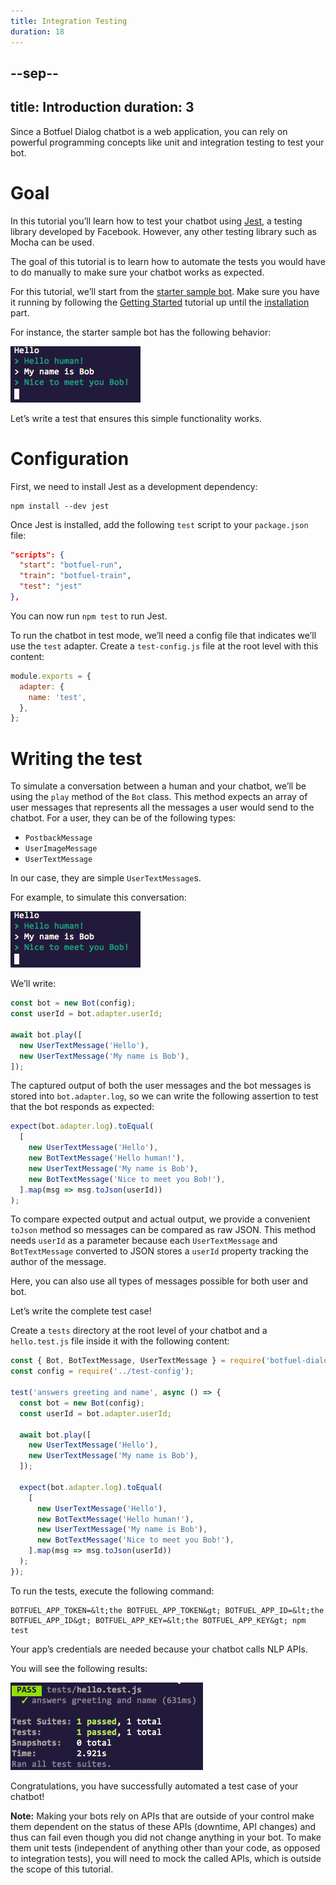 ```yaml
---
title: Integration Testing
duration: 18
---
```


--sep--
---
title: Introduction
duration: 3
---

Since a Botfuel Dialog chatbot is a web application, you can rely on powerful programming concepts like unit and integration testing to test your bot.

# Goal

In this tutorial you’ll learn how to test your chatbot using <a href="https://facebook.github.io/jest/">Jest</a>, a testing library developed by Facebook. However, any other testing library such as Mocha can be used.

The goal of this tutorial is to learn how to automate the tests you would have to do manually to make sure your chatbot works as expected.

For this tutorial, we’ll start from the <a href="https://github.com/Botfuel/botfuel-sample-starter">starter sample bot</a>. Make sure you have it running by following the <a href="./getting-started">Getting Started</a> tutorial up until the <a href="./getting-started#installation">installation</a> part.

For instance, the starter sample bot has the following behavior:

<img src="https://github.com/Botfuel/tutorials/raw/master/integration-testing/images/testing-sample.png" alt="Testing sample"/>

Let’s write a test that ensures this simple functionality works.

# Configuration

First, we need to install Jest as a development dependency:

```shell
npm install --dev jest
```

Once Jest is installed, add the following `test` script to your `package.json` file:

```json
"scripts": {
  "start": "botfuel-run",
  "train": "botfuel-train",
  "test": "jest"
},
```

You can now run `npm test` to run Jest.

To run the chatbot in test mode, we’ll need a config file that indicates we’ll use the `test` adapter.
Create a `test-config.js` file at the root level with this content:

```javascript
module.exports = {
  adapter: {
    name: 'test',
  },
};
```

# Writing the test

To simulate a conversation between a human and your chatbot, we’ll be using the `play` method of the `Bot` class.
This method expects an array of user messages that represents all the messages a user would send to the chatbot. For a user, they can be of the following types:

* `PostbackMessage`
* `UserImageMessage`
* `UserTextMessage`

In our case, they are simple `UserTextMessage`s.

For example, to simulate this conversation:

<img src="https://github.com/Botfuel/tutorials/raw/master/integration-testing/images/testing-sample.png" alt="Testing sample"/>

We’ll write:

```javascript
const bot = new Bot(config);
const userId = bot.adapter.userId;

await bot.play([
  new UserTextMessage('Hello'),
  new UserTextMessage('My name is Bob'),
]);
```

The captured output of both the user messages and the bot messages is stored into `bot.adapter.log`, so we can write the following assertion to test that the bot responds as expected:

```javascript
expect(bot.adapter.log).toEqual(
  [
    new UserTextMessage('Hello'),
    new BotTextMessage('Hello human!'),
    new UserTextMessage('My name is Bob'),
    new BotTextMessage('Nice to meet you Bob!'),
  ].map(msg => msg.toJson(userId))
);
```

To compare expected output and actual output, we provide a convenient `toJson` method so messages can be compared as raw JSON. This method needs `userId` as a parameter because each `UserTextMessage` and `BotTextMessage` converted to JSON stores a `userId` property tracking the author of the message.

Here, you can also use all types of messages possible for both user and bot.

Let’s write the complete test case!

Create a `tests` directory at the root level of your chatbot and a `hello.test.js` file inside it with the following content:

```javascript
const { Bot, BotTextMessage, UserTextMessage } = require('botfuel-dialog');
const config = require('../test-config');

test('answers greeting and name', async () => {
  const bot = new Bot(config);
  const userId = bot.adapter.userId;

  await bot.play([
    new UserTextMessage('Hello'),
    new UserTextMessage('My name is Bob'),
  ]);

  expect(bot.adapter.log).toEqual(
    [
      new UserTextMessage('Hello'),
      new BotTextMessage('Hello human!'),
      new UserTextMessage('My name is Bob'),
      new BotTextMessage('Nice to meet you Bob!'),
    ].map(msg => msg.toJson(userId))
  );
});
```

To run the tests, execute the following command:

```shell
BOTFUEL_APP_TOKEN=&lt;the BOTFUEL_APP_TOKEN&gt; BOTFUEL_APP_ID=&lt;the BOTFUEL_APP_ID&gt; BOTFUEL_APP_KEY=&lt;the BOTFUEL_APP_KEY&gt; npm test
```

Your app’s credentials are needed because your chatbot calls NLP APIs.

You will see the following results:

<img src="https://github.com/Botfuel/tutorials/raw/master/integration-testing/images/testing-sample-2.png" alt="Testing output"/>

Congratulations, you have successfully automated a test case of your chatbot!

<b>Note:</b> Making your bots rely on APIs that are outside of your control make them dependent on the status of these APIs (downtime, API changes) and thus can fail even though you did not change anything in your bot. To make them unit tests (independent of anything other than your code, as opposed to integration tests), you will need to mock the called APIs, which is outside the scope of this tutorial.